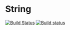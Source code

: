 # String

[![Build Status](https://travis-ci.org/Mephisto94/laba2.svg?branch=new_branch)](https://travis-ci.org/Mephisto94/laba2)
[![Build status](https://ci.appveyor.com/api/projects/status/dxy5x72ebtogdio0?svg=true)](https://ci.appveyor.com/project/Mephisto94/laba2)


